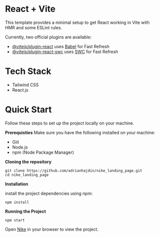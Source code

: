 # React + Vite

This template provides a minimal setup to get React working in Vite with HMR and some ESLint rules.

Currently, two official plugins are available:

- [@vitejs/plugin-react](https://github.com/vitejs/vite-plugin-react/blob/main/packages/plugin-react/README.md) uses [Babel](https://babeljs.io/) for Fast Refresh
- [@vitejs/plugin-react-swc](https://github.com/vitejs/vite-plugin-react-swc) uses [SWC](https://swc.rs/) for Fast Refresh

# Tech Stack
- Tailwind CSS
- React.js

# Quick Start
Follow these steps to set up the project locally on your machine.

**Prerequisties** 
Make sure you have the following installed on your machine:
- Giit
- Node.js
- npm (Node Package Manager)

**Cloning the repository** 
```
git clone https://github.com/adrianhajdin/nike_landing_page.git
cd nike_landing_page
```
**Installation**

install the project dependencies using npm:

```
npm install
```
**Running the Project**
```
npm start
```
Open [Nike](http://localhost:5173) in your browser to view the project.


